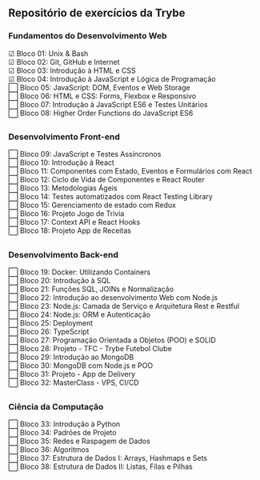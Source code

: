 ## Repositório de exercícios da Trybe

### Fundamentos do Desenvolvimento Web

☑ Bloco 01: Unix & Bash <br>
☑ Bloco 02: Git, GitHub e Internet <br>
☑ Bloco 03: Introdução à HTML e CSS <br>
☑ Bloco 04: Introdução à JavaScript e Lógica de Programação <br>
⬜ Bloco 05: JavaScript: DOM, Eventos e Web Storage <br>
⬜ Bloco 06: HTML e CSS: Forms, Flexbox e Responsivo <br>
⬜ Bloco 07: Introdução à JavaScript ES6 e Testes Unitários <br>
⬜ Bloco 08: Higher Order Functions do JavaScript ES6 <br>

##

### Desenvolvimento Front-end

⬜ Bloco 09: JavaScript e Testes Assíncronos <br>
⬜ Bloco 10: Introdução à React <br> 
⬜ Bloco 11: Componentes com Estado, Eventos e Formulários com React <br>
⬜ Bloco 12: Ciclo de Vida de Componentes e React Router <br>
⬜ Bloco 13: Metodologias Ágeis <br>
⬜ Bloco 14: Testes automatizados com React Testing Library <br>
⬜ Bloco 15: Gerenciamento de estado com Redux <br>
⬜ Bloco 16: Projeto Jogo de Trivia <br>
⬜ Bloco 17: Context API e React Hooks <br>
⬜ Bloco 18: Projeto App de Receitas <br>

##

### Desenvolvimento Back-end

⬜ Bloco 19: Docker: Utilizando Containers <br>
⬜ Bloco 20: Introdução à SQL <br>
⬜ Bloco 21: Funções SQL, JOINs e Normalização <br>
⬜ Bloco 22: Introdução ao desenvolvimento Web com Node.js <br>
⬜ Bloco 23: Node.js: Camada de Serviço e Arquitetura Rest e Restful <br>
⬜ Bloco 24: Node.js: ORM e Autenticação <br>
⬜ Bloco 25: Deployment <br>
⬜ Bloco 26: TypeScript <br>
⬜ Bloco 27: Programação Orientada a Objetos (POO) e SOLID <br>
⬜ Bloco 28: Projeto - TFC - Trybe Futebol Clube <br>
⬜ Bloco 29: Introdução ao MongoDB <br>
⬜ Bloco 30: MongoDB com Node.js e POO <br>
⬜ Bloco 31: Projeto - App de Delivery <br>
⬜ Bloco 32: MasterClass - VPS, CI/CD <br>

##

### Ciência da Computação

⬜ Bloco 33: Introdução à Python <br>
⬜ Bloco 34: Padrões de Projeto <br>
⬜ Bloco 35: Redes e Raspagem de Dados <br>
⬜ Bloco 36: Algoritmos <br>
⬜ Bloco 37: Estrutura de Dados I: Arrays, Hashmaps e Sets <br>
⬜ Bloco 38: Estrutura de Dados II: Listas, Filas e Pilhas <br>
